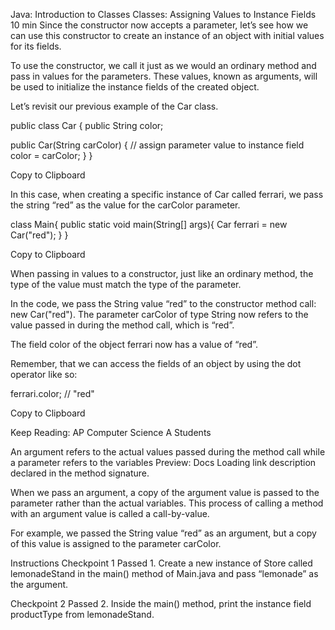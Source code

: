 Java: Introduction to Classes
Classes: Assigning Values to Instance Fields
10 min
Since the constructor now accepts a parameter, let’s see how we can use this constructor to create an instance of an object with initial values for its fields.

To use the constructor, we call it just as we would an ordinary method and pass in values for the parameters. These values, known as arguments, will be used to initialize the instance fields of the created object.

Let’s revisit our previous example of the Car class.

public class Car { 
  public String color; 

  public Car(String carColor) { 
    // assign parameter value to instance field 
    color = carColor; 
  } 
} 

Copy to Clipboard

In this case, when creating a specific instance of Car called ferrari, we pass the string “red” as the value for the carColor parameter.

class Main{ 
  public static void main(String[] args){ 
  Car ferrari = new Car("red"); 
  } 
}  

Copy to Clipboard

When passing in values to a constructor, just like an ordinary method, the type of the value must match the type of the parameter.

In the code, we pass the String value “red” to the constructor method call: new Car("red"). The parameter carColor of type String now refers to the value passed in during the method call, which is “red”.

The field color of the object ferrari now has a value of “red”.

Remember, that we can access the fields of an object by using the dot operator like so:

ferrari.color; // "red" 

Copy to Clipboard

Keep Reading: AP Computer Science A Students

An argument refers to the actual values passed during the method call while a parameter refers to the 
variables
Preview: Docs Loading link description
 declared in the method signature.

When we pass an argument, a copy of the argument value is passed to the parameter rather than the actual variables. This process of calling a method with an argument value is called a call-by-value.

For example, we passed the String value “red” as an argument, but a copy of this value is assigned to the parameter carColor.

Instructions
Checkpoint 1 Passed
1.
Create a new instance of Store called lemonadeStand in the main() method of Main.java and pass “lemonade” as the argument.

Checkpoint 2 Passed
2.
Inside the main() method, print the instance field productType from lemonadeStand.